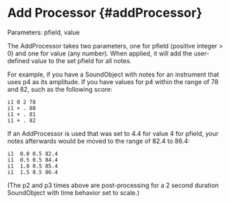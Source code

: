 Add Processor {#addProcessor}
=============

Parameters: pfield, value

The AddProcessor takes two parameters, one for pfield (positive integer
\> 0) and one for value (any number). When applied, it will add the
user-defined value to the set pfield for all notes.

For example, if you have a SoundObject with notes for an instrument that
uses p4 as its amplitude. If you have values for p4 within the range of
78 and 82, such as the following score:

    i1 0 2 78
    i1 + . 80
    i1 + . 81
    i1 + . 82
      

If an AddProcessor is used that was set to 4.4 for value 4 for pfield,
your notes afterwards would be moved to the range of 82.4 to 86.4:

    i1  0.0 0.5 82.4
    i1  0.5 0.5 84.4
    i1  1.0 0.5 85.4
    i1  1.5 0.5 86.4
      

(The p2 and p3 times above are post-processing for a 2 second duration
SoundObject with time behavior set to scale.)
